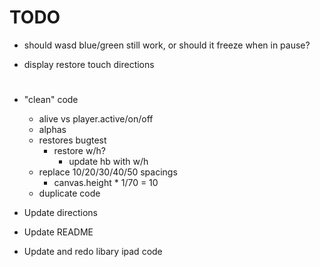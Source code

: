 # TODO

- should wasd blue/green still work, or should it freeze when in pause?

- display restore touch directions


# 

- "clean" code
    - alive vs player.active/on/off
    - alphas
    - restores bugtest
        - restore w/h?
            - update hb with w/h
    - replace 10/20/30/40/50 spacings
        - canvas.height * 1/70 = 10
    - duplicate code

- Update directions
- Update README

- Update and redo libary ipad code